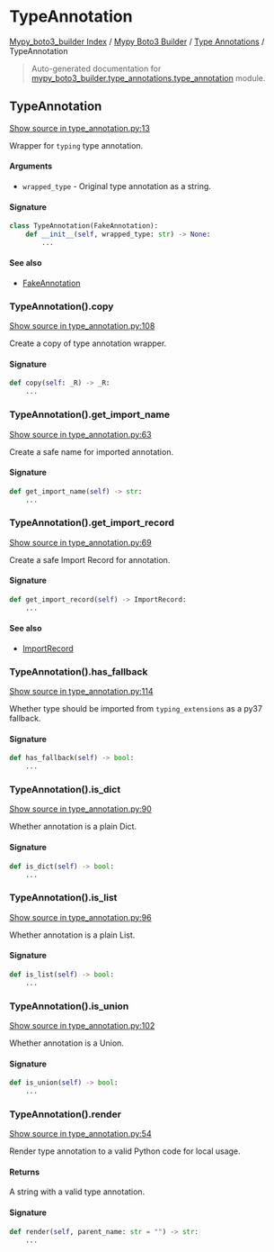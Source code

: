 # TypeAnnotation

[Mypy_boto3_builder Index](../../README.md#mypy_boto3_builder-index) /
[Mypy Boto3 Builder](../index.md#mypy-boto3-builder) /
[Type Annotations](./index.md#type-annotations) /
TypeAnnotation

> Auto-generated documentation for [mypy_boto3_builder.type_annotations.type_annotation](https://github.com/youtype/mypy_boto3_builder/blob/main/mypy_boto3_builder/type_annotations/type_annotation.py) module.

## TypeAnnotation

[Show source in type_annotation.py:13](https://github.com/youtype/mypy_boto3_builder/blob/main/mypy_boto3_builder/type_annotations/type_annotation.py#L13)

Wrapper for `typing` type annotation.

#### Arguments

- `wrapped_type` - Original type annotation as a string.

#### Signature

```python
class TypeAnnotation(FakeAnnotation):
    def __init__(self, wrapped_type: str) -> None:
        ...
```

#### See also

- [FakeAnnotation](./fake_annotation.md#fakeannotation)

### TypeAnnotation().copy

[Show source in type_annotation.py:108](https://github.com/youtype/mypy_boto3_builder/blob/main/mypy_boto3_builder/type_annotations/type_annotation.py#L108)

Create a copy of type annotation wrapper.

#### Signature

```python
def copy(self: _R) -> _R:
    ...
```

### TypeAnnotation().get_import_name

[Show source in type_annotation.py:63](https://github.com/youtype/mypy_boto3_builder/blob/main/mypy_boto3_builder/type_annotations/type_annotation.py#L63)

Create a safe name for imported annotation.

#### Signature

```python
def get_import_name(self) -> str:
    ...
```

### TypeAnnotation().get_import_record

[Show source in type_annotation.py:69](https://github.com/youtype/mypy_boto3_builder/blob/main/mypy_boto3_builder/type_annotations/type_annotation.py#L69)

Create a safe Import Record for annotation.

#### Signature

```python
def get_import_record(self) -> ImportRecord:
    ...
```

#### See also

- [ImportRecord](../import_helpers/import_record.md#importrecord)

### TypeAnnotation().has_fallback

[Show source in type_annotation.py:114](https://github.com/youtype/mypy_boto3_builder/blob/main/mypy_boto3_builder/type_annotations/type_annotation.py#L114)

Whether type should be imported from `typing_extensions` as a py37 fallback.

#### Signature

```python
def has_fallback(self) -> bool:
    ...
```

### TypeAnnotation().is_dict

[Show source in type_annotation.py:90](https://github.com/youtype/mypy_boto3_builder/blob/main/mypy_boto3_builder/type_annotations/type_annotation.py#L90)

Whether annotation is a plain Dict.

#### Signature

```python
def is_dict(self) -> bool:
    ...
```

### TypeAnnotation().is_list

[Show source in type_annotation.py:96](https://github.com/youtype/mypy_boto3_builder/blob/main/mypy_boto3_builder/type_annotations/type_annotation.py#L96)

Whether annotation is a plain List.

#### Signature

```python
def is_list(self) -> bool:
    ...
```

### TypeAnnotation().is_union

[Show source in type_annotation.py:102](https://github.com/youtype/mypy_boto3_builder/blob/main/mypy_boto3_builder/type_annotations/type_annotation.py#L102)

Whether annotation is a Union.

#### Signature

```python
def is_union(self) -> bool:
    ...
```

### TypeAnnotation().render

[Show source in type_annotation.py:54](https://github.com/youtype/mypy_boto3_builder/blob/main/mypy_boto3_builder/type_annotations/type_annotation.py#L54)

Render type annotation to a valid Python code for local usage.

#### Returns

A string with a valid type annotation.

#### Signature

```python
def render(self, parent_name: str = "") -> str:
    ...
```
